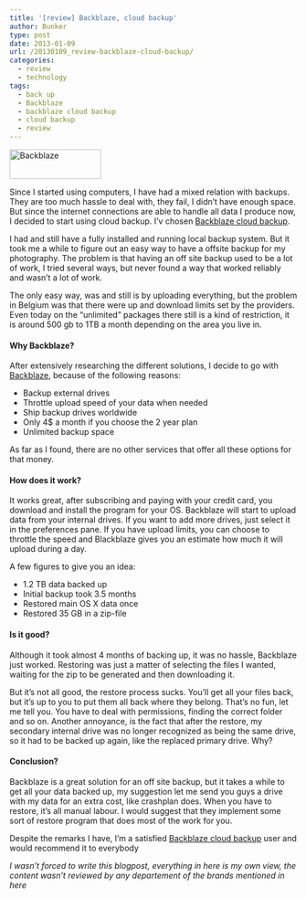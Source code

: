 ```yaml
---
title: '[review] Backblaze, cloud backup'
author: Bunker
type: post
date: 2013-01-09
url: /20130109_review-backblaze-cloud-backup/
categories:
  - review
  - technology
tags:
  - back up
  - Backblaze
  - backblaze cloud backup
  - cloud backup
  - review
---
```

[<img src="http://www.achter.be/wp-content/uploads/2013/01/logo_backblaze.gif" alt="Backblaze" width="160" height="52" class="alignnone size-full wp-image-271" />][1]

Since I started using computers, I have had a mixed relation with backups. They are too much hassle to deal with, they fail, I didn&#8217;t have enough space. But since the internet connections are able to handle all data I produce now, I decided to start using cloud backup. I&#8217;v chosen <a href="http://www.backblaze.com" title="Online Backup &#038; Data Backup Software" rel="none">Backblaze cloud backup</a>.

I had and still have a fully installed and running local backup system. But it took me a while to figure out an easy way to have a offsite backup for my photography. The problem is that having an off site backup used to be a lot of work, I tried several ways, but never found a way that worked reliably and wasn&#8217;t a lot of work.

The only easy way, was and still is by uploading everything, but the problem in Belgium was that there were up and download limits set by the providers. Even today on the &#8220;unlimited&#8221; packages there still is a kind of restriction, it is around 500 gb to 1TB a month depending on the area you live in.

#### Why Backblaze?

After extensively researching the different solutions, I decide to go with <a href="http://www.backblaze.com" title="Online Backup &#038; Data Backup Software" rel="none">Backblaze</a>, because of the following reasons:

  * Backup external drives
  * Throttle upload speed of your data when needed
  * Ship backup drives worldwide
  * Only 4$ a month if you choose the 2 year plan
  * Unlimited backup space

As far as I found, there are no other services that offer all these options for that money.

#### How does it work?

It works great, after subscribing and paying with your credit card, you download and install the program for your OS. Backblaze will start to upload data from your internal drives. If you want to add more drives, just select it in the preferences pane. If you have upload limits, you can choose to throttle the speed and Blackblaze gives you an estimate how much it will upload during a day.

A few figures to give you an idea:

  * 1.2 TB data backed up
  * Initial backup took 3.5 months
  * Restored main OS X data once
  * Restored 35 GB in a zip-file

#### Is it good?

Although it took almost 4 months of backing up, it was no hassle, Backblaze just worked. Restoring was just a matter of selecting the files I wanted, waiting for the zip to be generated and then downloading it.

But it&#8217;s not all good, the restore process sucks. You&#8217;ll get all your files back, but it&#8217;s up to you to put them all back where they belong. That&#8217;s no fun, let me tell you. You have to deal with permissions, finding the correct folder and so on. Another annoyance, is the fact that after the restore, my secondary internal drive was no longer recognized as being the same drive, so it had to be backed up again, like the replaced primary drive. Why?

#### Conclusion?

Backblaze is a great solution for an off site backup, but it takes a while to get all your data backed up, my suggestion let me send you guys a drive with my data for an extra cost, like crashplan does. When you have to restore, it&#8217;s all manual labour. I would suggest that they implement some sort of restore program that does most of the work for you.

Despite the remarks I have, I&#8217;m a satisfied <a href="http://www.backblaze.com" title="Online Backup &#038; Data Backup Software" rel="none">Backblaze cloud backup</a> user and would recommend it to everybody

_I wasn’t forced to write this blogpost, everything in here is my own view, the content wasn’t reviewed by any departement of the brands mentioned in here_

 [1]: http://www.achter.be/wp-content/uploads/2013/01/logo_backblaze.gif